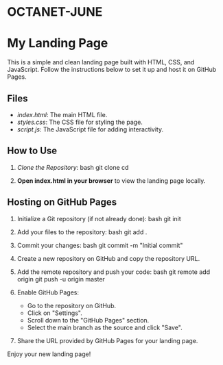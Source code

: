 # OCTANET-JUNE
# My Landing Page

This is a simple and clean landing page built with HTML, CSS, and JavaScript. Follow the instructions below to set it up and host it on GitHub Pages.

## Files

- *index.html*: The main HTML file.
- *styles.css*: The CSS file for styling the page.
- *script.js*: The JavaScript file for adding interactivity.

## How to Use

1. *Clone the Repository*:
    bash
    git clone <your-repository-URL>
    cd <repository-name>
    

2. **Open index.html in your browser** to view the landing page locally.

## Hosting on GitHub Pages

1. Initialize a Git repository (if not already done):
    bash
    git init
    

2. Add your files to the repository:
    bash
    git add .
    

3. Commit your changes:
    bash
    git commit -m "Initial commit"
    

4. Create a new repository on GitHub and copy the repository URL.

5. Add the remote repository and push your code:
    bash
    git remote add origin <your-repository-URL>
    git push -u origin master
    

6. Enable GitHub Pages:
    - Go to the repository on GitHub.
    - Click on "Settings".
    - Scroll down to the "GitHub Pages" section.
    - Select the main branch as the source and click "Save".

7. Share the URL provided by GitHub Pages for your landing page.

Enjoy your new landing page!
